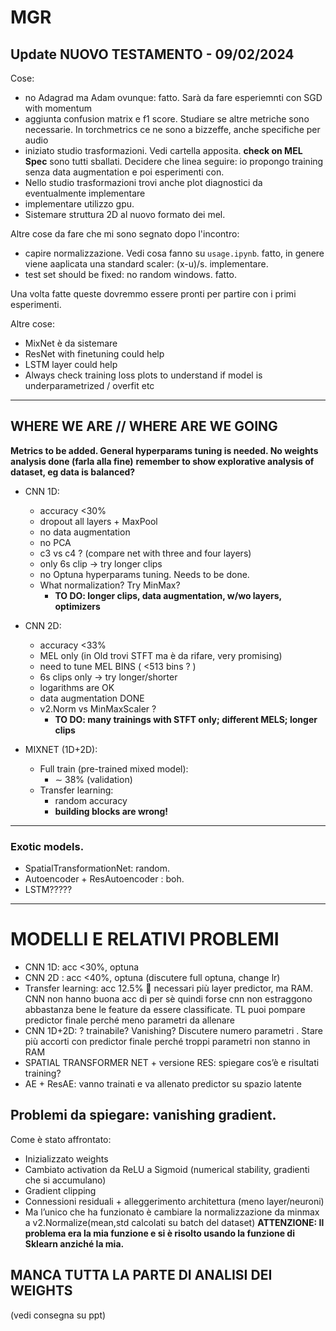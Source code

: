 # MGR

## Update NUOVO TESTAMENTO - 09/02/2024
Cose:

* no Adagrad ma Adam ovunque: fatto. Sarà da fare esperiemnti con SGD with momentum
* aggiunta confusion matrix e f1 score. Studiare se altre metriche sono necessarie. In torchmetrics ce ne sono a bizzeffe, anche specifiche per audio
* iniziato studio trasformazioni. Vedi cartella apposita. **check on MEL Spec** sono tutti sballati. Decidere che linea seguire: io propongo training senza data augmentation e poi esperimenti con.
* Nello studio trasformazioni trovi anche plot diagnostici da eventualmente implementare
* implementare utilizzo gpu.
* Sistemare struttura 2D al nuovo formato dei mel.
  

Altre cose da fare che mi sono segnato dopo l'incontro:
* capire normalizzazione. Vedi cosa fanno su `usage.ipynb`. fatto, in genere viene aaplicata una standard scaler: (x-u)/s. implementare.
* test set should be fixed: no random windows. fatto.
  

Una volta fatte queste dovremmo essere pronti per partire con i primi esperimenti.

Altre cose:
* MixNet è da sistemare
* ResNet with finetuning could help
* LSTM layer could help
* Always check training loss plots to understand if model is underparametrized / overfit etc

----

  
## WHERE WE ARE // WHERE ARE WE GOING

**Metrics to be added. General hyperparams tuning is needed. No weights analysis done (farla alla fine)**
**remember to show explorative analysis of dataset, eg data is balanced?**

* CNN 1D: 
	- accuracy <30%
	- dropout all layers + MaxPool
	- no data augmentation
	- no PCA
	- c3 vs c4 ? (compare net with three and four layers)
	- only 6s clip -> try longer clips
	- no Optuna hyperparams tuning. Needs to be done.
	- What normalization? Try MinMax?
		- **TO DO: longer clips, data augmentation, w/wo layers, optimizers**

* CNN 2D:
	- accuracy <33%
	- MEL only (in Old trovi STFT ma è da rifare, very promising)
	- need to tune MEL BINS ( <513 bins ? )
	- 6s clips only -> try longer/shorter
	- logarithms are OK
	- data augmentation DONE
	- v2.Norm vs MinMaxScaler ? 
		-  **TO DO: many trainings with STFT only; different MELS; longer clips**

* MIXNET (1D+2D):
	- Full train (pre-trained mixed model):
		- $\sim$ 38% (validation)
	- Transfer learning: 
		- random accuracy
		- **building blocks are wrong!**

--- 
### Exotic models.
* SpatialTransformationNet: random.
* Autoencoder + ResAutoencoder : boh.
* LSTM?????



-----------------------------------------------
# MODELLI E RELATIVI PROBLEMI


-	CNN 1D: acc <30%,  optuna
-	CNN 2D : acc <40%, optuna (discutere full optuna, change lr)
-	Transfer learning: acc 12.5%  necessari più layer predictor, ma RAM. CNN non hanno buona acc di per sè quindi forse cnn non estraggono abbastanza bene le feature da essere classificate. TL puoi pompare predictor finale perché meno parametri da allenare
-	CNN 1D+2D: ? trainabile? Vanishing? Discutere numero parametri . Stare più accorti con predictor finale perché troppi parametri non stanno in RAM
-	SPATIAL TRANSFORMER NET + versione RES: spiegare cos’è e risultati training?
-	AE + ResAE: vanno trainati e va allenato predictor su spazio latente

## Problemi da spiegare: vanishing gradient.
Come è stato affrontato:
-	Inizializzato weights
-	Cambiato activation da ReLU a Sigmoid (numerical stability, gradienti che si accumulano)
-	Gradient clipping
-	Connessioni residuali + alleggerimento architettura (meno layer/neuroni)
-	Ma l’unico che ha funzionato è cambiare la normalizzazione da minmax a v2.Normalize(mean,std calcolati su batch del dataset)
**ATTENZIONE: Il problema era la mia funzione e si è risolto usando la funzione di Sklearn anziché la mia.**
## MANCA TUTTA LA PARTE DI ANALISI DEI WEIGHTS 
(vedi consegna su ppt)
